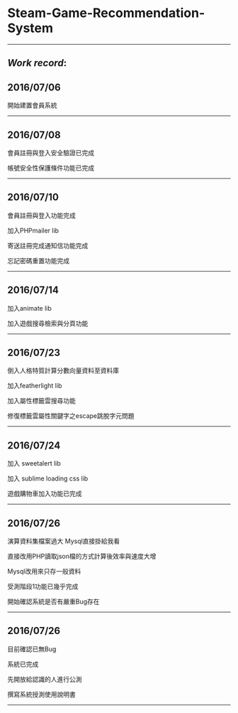 # Steam-Game-Recommendation-System

------------------------------------------------


## *Work record*:


## 2016/07/06

開始建置會員系統

------------------------------------------------

## 2016/07/08

會員註冊與登入安全驗證已完成

帳號安全性保護條件功能已完成

------------------------------------------------

## 2016/07/10

會員註冊與登入功能完成

加入PHPmailer lib

寄送註冊完成通知信功能完成

忘記密碼重置功能完成

------------------------------------------------

## 2016/07/14

加入animate lib

加入遊戲搜尋檢索與分頁功能

------------------------------------------------

## 2016/07/23

倒入人格特質計算分數向量資料至資料庫

加入featherlight lib

加入屬性標籤雲搜尋功能

修復標籤雲屬性關鍵字之escape跳脫字元問題

------------------------------------------------

## 2016/07/24

加入 sweetalert lib

加入 sublime loading css lib

遊戲購物車加入功能已完成

------------------------------------------------

## 2016/07/26

演算資料集檔案過大 Mysql直接掛給我看

直接改用PHP讀取json檔的方式計算後效率與速度大增

Mysql改用來只存一般資料

受測階段1功能已幾乎完成

開始確認系統是否有嚴重Bug存在

------------------------------------------------

## 2016/07/26

目前確認已無Bug

系統已完成

先開放給認識的人進行公測

撰寫系統授測使用說明書

------------------------------------------------